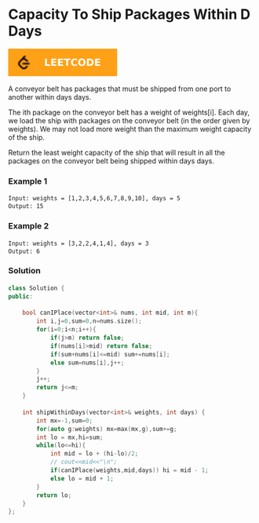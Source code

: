 # Capacity To Ship Packages Within D Days

[![Problem Link](../assets/lc.svg)](https://leetcode.com/problems/capacity-to-ship-packages-within-d-days/)

A conveyor belt has packages that must be shipped from one port to another within days days.

The ith package on the conveyor belt has a weight of weights[i]. Each day, we load the ship with packages on the conveyor belt (in the order given by weights). We may not load more weight than the maximum weight capacity of the ship.

Return the least weight capacity of the ship that will result in all the packages on the conveyor belt being shipped within days days.

### Example 1
```
Input: weights = [1,2,3,4,5,6,7,8,9,10], days = 5
Output: 15
```

### Example 2
```
Input: weights = [3,2,2,4,1,4], days = 3
Output: 6
```

### Solution
```cpp
class Solution {
public:
    
    bool canIPlace(vector<int>& nums, int mid, int m){
        int i,j=0,sum=0,n=nums.size();
        for(i=0;i<n;i++){
            if(j>m) return false;
            if(nums[i]>mid) return false;
            if(sum+nums[i]<=mid) sum+=nums[i];
            else sum=nums[i],j++;
        }
        j++;
        return j<=m;
    }
    
    int shipWithinDays(vector<int>& weights, int days) {
        int mx=-1,sum=0;
        for(auto g:weights) mx=max(mx,g),sum+=g;
        int lo = mx,hi=sum;
        while(lo<=hi){
            int mid = lo + (hi-lo)/2;
            // cout<<mid<<"\n";
            if(canIPlace(weights,mid,days)) hi = mid - 1;
            else lo = mid + 1;
        }
        return lo;
    }
};
```
